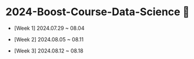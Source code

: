 # 2024-Boost-Course-Data-Science 🧩

* [Week 1] 2024.07.29 ~ 08.04

* [Week 2] 2024.08.05 ~ 08.11

* [Week 3] 2024.08.12 ~ 08.18
